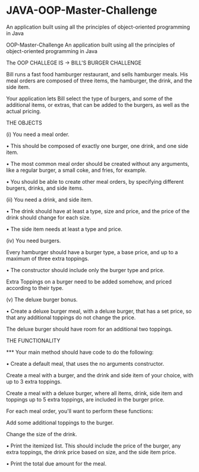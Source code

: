 # JAVA-OOP-Master-Challenge
An application built using all the principles of object-oriented programming in Java

OOP-Master-Challenge
An application built using all the principles of object-oriented programming in Java

The OOP CHALLEGE IS -> BILL'S BURGER CHALLENGE

Bill runs a fast food hamburger restaurant, and sells hamburger meals. His meal orders are composed of three items, the hamburger, the drink, and the side item.

Your application lets Bill select the type of burgers, and some of the additional items, or extras, that can be added to the burgers, as well as the actual pricing.

THE OBJECTS

(i) You need a meal order.

• This should be composed of exactly one burger, one drink, and one side item.

• The most common meal order should be created without any arguments, like a regular burger, a small coke, and fries, for example.

• You should be able to create other meal orders, by specifying different burgers, drinks, and side items.

(ii) You need a drink, and side item.

• The drink should have at least a type, size and price, and the price of the drink should change for each size.

• The side item needs at least a type and price.

(iv) You need burgers.

Every hamburger should have a burger type, a base price, and up to a maximum of three extra toppings.

• The constructor should include only the burger type and price.

Extra Toppings on a burger need to be added somehow, and priced according to their type.

(v) The deluxe burger bonus.

• Create a deluxe burger meal, with a deluxe burger, that has a set price, so that any additional toppings do not change the price.

The deluxe burger should have room for an additional two toppings.

THE FUNCTIONALITY

*** Your main method should have code to do the following:

• Create a default meal, that uses the no arguments constructor.

Create a meal with a burger, and the drink and side item of your choice, with up to 3 extra toppings.

Create a meal with a deluxe burger, where all items, drink, side item and toppings up to 5 extra toppings, are included in the burger price.

For each meal order, you'll want to perform these functions:

Add some additional toppings to the burger.

Change the size of the drink.

• Print the itemized list. This should include the price of the burger, any extra toppings, the drink price based on size, and the side item price.

• Print the total due amount for the meal.


